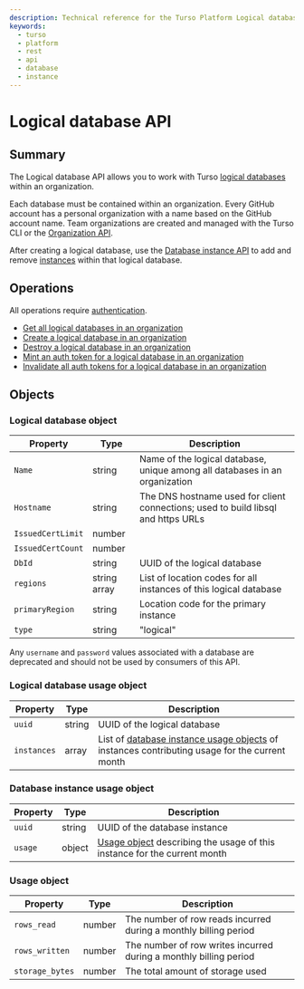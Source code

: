 ```yaml
---
description: Technical reference for the Turso Platform Logical database REST API.
keywords:
  - turso
  - platform
  - rest
  - api
  - database
  - instance
---
```


# Logical database API

## Summary

The Logical database API allows you to work with Turso [logical databases]
within an organization.

Each database must be contained within an organization. Every GitHub account has
a personal organization with a name based on the GitHub account name. Team
organizations are created and managed with the Turso CLI or the [Organization
API].

After creating a logical database, use the [Database instance API] to add and
remove [instances] within that logical database.

## Operations

All operations require [authentication].

- [Get all logical databases in an organization](/reference/platform-rest-api/database/get-databases-in-org)
- [Create a logical database in an organization](/reference/platform-rest-api/database/create-database-in-org)
- [Destroy a logical database in an organization](/reference/platform-rest-api/database/destroy-database-in-org)
- [Mint an auth token for a logical database in an organization](/reference/platform-rest-api/database/mint-token-for-database-in-org)
- [Invalidate all auth tokens for a logical database in an organization](/reference/platform-rest-api/database/invalidate-all-tokens-for-database-in-org)

## Objects

### Logical database object

| Property | Type | Description |
| --- | --- | --- |
| `Name` | string | Name of the logical database, unique among all databases in an organization |
| `Hostname` | string | The DNS hostname used for client connections; used to build libsql and https URLs |
| `IssuedCertLimit` | number |  |
| `IssuedCertCount` | number |  |
| `DbId` | string | UUID of the logical database |
| `regions` | string array | List of location codes for all instances of this logical database |
| `primaryRegion` | string | Location code for the primary instance |
| `type` | string | "logical" |

Any `username` and `password` values associated with a database are deprecated
and should not be used by consumers of this API.

### Logical database usage object

| Property | Type | Description |
| --- | --- | --- |
| `uuid` | string | UUID of the logical database |
| `instances` | array | List of [database instance usage objects](#database-instance-usage-object) of instances contributing usage for the current month |

### Database instance usage object

| Property | Type | Description |
| --- | --- | --- |
| `uuid` | string | UUID of the database instance |
| `usage` | object | [Usage object](#usage-object) describing the usage of this instance for the current month |

### Usage object

| Property | Type | Description |
| --- | --- | --- |
| `rows_read` | number | The number of row reads incurred during a monthly billing period |
| `rows_written` | number | The number of row writes incurred during a monthly billing period |
| `storage_bytes` | number | The total amount of storage used |


[logical databases]: /concepts#logical-database
[Organization API]: /reference/platform-rest-api/organization
[Database instance API]: /reference/platform-rest-api/instance
[instances]: /concepts#instance
[authentication]: /reference/platform-rest-api/#authentication
